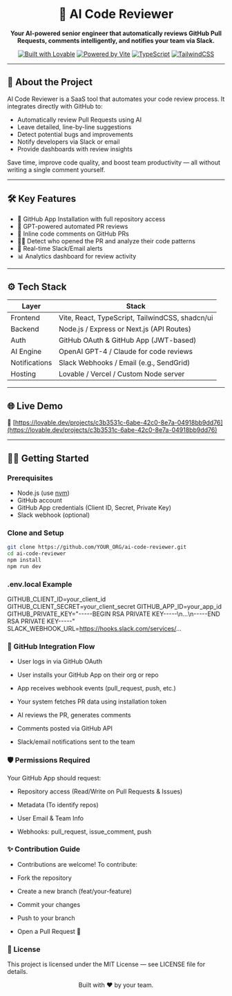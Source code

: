 <div align="center">

# 🤖 AI Code Reviewer

**Your AI-powered senior engineer that automatically reviews GitHub Pull Requests, comments intelligently, and notifies your team via Slack.**

[![Built with Lovable](https://img.shields.io/badge/Built%20with-Lovable-8e44ad?style=flat-square)](https://lovable.dev)
[![Powered by Vite](https://img.shields.io/badge/Vite-Powered-blue?style=flat-square&logo=vite)](https://vitejs.dev/)
[![TypeScript](https://img.shields.io/badge/TypeScript-Strongly%20Typed-3178c6?style=flat-square&logo=typescript)](https://www.typescriptlang.org/)
[![TailwindCSS](https://img.shields.io/badge/UI-TailwindCSS-38bdf8?style=flat-square&logo=tailwind-css)](https://tailwindcss.com)

</div>

---

## 🚀 About the Project

AI Code Reviewer is a SaaS tool that automates your code review process. It integrates directly with GitHub to:

- Automatically review Pull Requests using AI
- Leave detailed, line-by-line suggestions
- Detect potential bugs and improvements
- Notify developers via Slack or email
- Provide dashboards with review insights

Save time, improve code quality, and boost team productivity — all without writing a single comment yourself.

---

## 🛠️ Key Features

- 🔗 GitHub App Installation with full repository access
- 🤖 GPT-powered automated PR reviews
- 💬 Inline code comments on GitHub PRs
- 🧑‍💻 Detect who opened the PR and analyze their code patterns
- 🔔 Real-time Slack/Email alerts
- 📊 Analytics dashboard for review activity

---

## ⚙️ Tech Stack

| Layer       | Stack                                   |
|-------------|------------------------------------------|
| Frontend    | Vite, React, TypeScript, TailwindCSS, shadcn/ui |
| Backend     | Node.js / Express or Next.js (API Routes) |
| Auth        | GitHub OAuth & GitHub App (JWT-based)    |
| AI Engine   | OpenAI GPT-4 / Claude for code reviews   |
| Notifications | Slack Webhooks / Email (e.g., SendGrid) |
| Hosting     | Lovable / Vercel / Custom Node server    |

---

## 🌐 Live Demo

🔗 [https://lovable.dev/projects/c3b3531c-6abe-42c0-8e7a-04918bb9dd76](https://lovable.dev/projects/c3b3531c-6abe-42c0-8e7a-04918bb9dd76)

---

## 🧑‍💻 Getting Started

### Prerequisites

- Node.js (use [nvm](https://github.com/nvm-sh/nvm#installing-and-updating))
- GitHub account
- GitHub App credentials (Client ID, Secret, Private Key)
- Slack webhook (optional)

### Clone and Setup

```bash
git clone https://github.com/YOUR_ORG/ai-code-reviewer.git
cd ai-code-reviewer
npm install
npm run dev
```

### .env.local Example

GITHUB_CLIENT_ID=your_client_id
GITHUB_CLIENT_SECRET=your_client_secret
GITHUB_APP_ID=your_app_id
GITHUB_PRIVATE_KEY="-----BEGIN RSA PRIVATE KEY-----\n...\n-----END RSA PRIVATE KEY-----"
SLACK_WEBHOOK_URL=https://hooks.slack.com/services/...

### 🔐 GitHub Integration Flow

- User logs in via GitHub OAuth

- User installs your GitHub App on their org or repo

- App receives webhook events (pull_request, push, etc.)

- Your system fetches PR data using installation token

- AI reviews the PR, generates comments

- Comments posted via GitHub API

- Slack/email notifications sent to the team

### 🛡️ Permissions Required

Your GitHub App should request:

- Repository access (Read/Write on Pull Requests & Issues)

- Metadata (To identify repos)

- User Email & Team Info

- Webhooks: pull_request, issue_comment, push

### ✨ Contribution Guide

- Contributions are welcome! To contribute:

- Fork the repository

- Create a new branch (feat/your-feature)

- Commit your changes

- Push to your branch

- Open a Pull Request 🙌

### 📄 License
This project is licensed under the MIT License — see LICENSE file for details.

<div align="center"> Built with ❤️ by your team. </div> 
